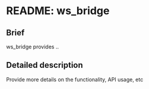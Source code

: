 # README: ws_bridge

## Brief

ws_bridge provides .. <one line description>

## Detailed description

Provide more details on the functionality, API usage, etc
